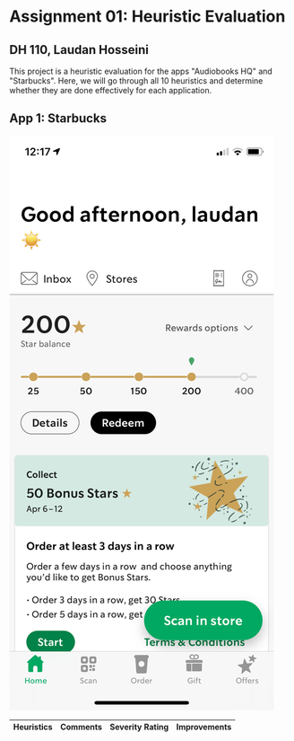 # Assignment 01: Heuristic Evaluation
## DH 110, Laudan Hosseini
This project is a heuristic evaluation for the apps "Audiobooks HQ" and "Starbucks". Here, we will go through all 10 heuristics and determine whether they are done effectively for each application. 

## App 1: Starbucks 

![](StarbucksSS.PNG) 

| Heuristics | Comments | Severity Rating | Improvements | 
| ---------- | -------- | --------------- | ------------ |

